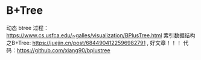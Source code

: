 

# B+Tree
动态 btree 过程：https://www.cs.usfca.edu/~galles/visualization/BPlusTree.html
索引数据结构之B+Tree: https://juejin.cn/post/6844904122596982791 , 好文章！！！
代码：https://github.com/xiang90/bplustree



